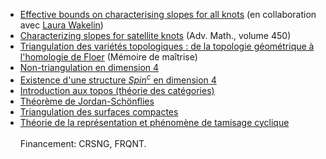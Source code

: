 * [Effective bounds on characterising slopes for all knots](https://arxiv.org/abs/2410.24209) (en collaboration avec [Laura Wakelin](https://sites.google.com/view/laurawakelin))
* [Characterizing slopes for satellite knots](https://www.sciencedirect.com/science/article/pii/S0001870824002615) (Adv. Math., volume 450)
* [Triangulation des variétés topologiques : de la topologie géométrique à l'homologie de Floer](files/PSorya_Memoire_aout2022.pdf) (Mémoire de maîtrise)
* [Non-triangulation en dimension 4](files/PSorya-E8triangulation.pdf)
* [Existence d'une structure *Spin<sup>c</sup>* en dimension 4](files/4manifoldsSpinc-PS.pdf)
* [Introduction aux topos (théorie des catégories)](files/toposPresentation-PSorya.pdf)
* [Théorème de Jordan-Schönflies](files/schonfliesPS.pdf)
* [Triangulation des surfaces compactes](files/surftriangPS.pdf)
* [Théorie de la représentation et phénomène de tamisage cyclique](http://lacim.uqam.ca/wp-content/uploads/Patricia_Sorya-Rapport_de_stage_2018.pdf)\
\
Financement: CRSNG, FRQNT.
